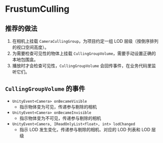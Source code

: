 # FrustumCulling

## 推荐的做法
1. 在相机上挂载 `CameraCullingGroup`，为项目约定一组 LOD 层级（按倒序排列的视口空间高度）。
2. 为需要检查可见性的物体上挂载 `CullingGroupVolume`，需要手动设置正确的本地包围盒。
3. 播放时才会检查可见性，`CullingGroupVolume` 会回传事件，在业务代码里监听它们。

## `CullingGroupVolume` 的事件
- `UnityEvent<Camera> onBecameVisible`
    - 指示物体变为可见，传递参与剔除的相机
- `UnityEvent<Camera> onBecameInvisible`
    - 指示物体变为不可见，传递参与剔除的相机
- `UnityEvent<Camera, IReadOnlyList<float>, int> lodChanged`
    - 指示 LOD 发生变化，传递参与剔除的相机、对应的 LOD 列表和 LOD 层级